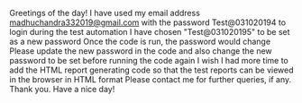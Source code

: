 Greetings of the day!
I have used my email address madhuchandra332019@gmail.com with the password Test@031020194 to login during the test automation
I have chosen "Test@031020195" to be set as a new password
Once the code is run, the password would change
Please update the new password in the code and also change the new password to be set before running the code again
I wish I had more time to add the HTML report generating code so that the test reports can be viewed in the browser in HTML format
Please contact me for further queries, if any.
Thank you. Have a nice day!
